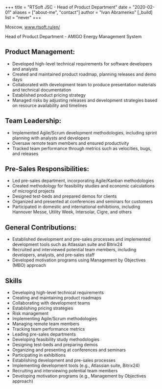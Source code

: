 +++
title = "RTSoft JSC - Head of Product Department"
date = "2020-02-01"
aliases = ["about-me", "contact"]
author = "Ivan Abramenko"
[_build]
  list = "never"
+++

Moscow, www.rtsoft.ru/en/

Head of Product Department - AMIGO Energy Management System

## Product Management:

- Developed high-level technical requirements for software developers and analysts
- Created and maintained product roadmap, planning releases and demo days
- Collaborated with development team to produce presentation materials and technical documentation
- Established product pricing strategy
- Managed risks by adjusting releases and development strategies based on resource availability and timelines

## Team Leadership:
- Implemented Agile/Scrum development methodologies, including sprint planning with analysts and developers
- Oversaw remote team members and ensured productivity
- Tracked team performance through metrics such as velocities, bugs, and releases

## Pre-Sales Responsibilities:
- Led pre-sales department, incorporating Agile/Kanban methodologies
- Created methodology for feasibility studies and economic calculations of microgrid projects
- Designed test-beds and prepared demos for clients
- Organized and presented at conferences and seminars for customers
- Participated in domestic and international exhibitions, including Hannover Messe, Utility Week, Intersolar, Cigre, and others

## General Contributions:
- Established development and pre-sales processes and implemented development tools such as Atlassian suite and Bitrix24
- Recruited and interviewed potential team members, including developers, analysts, and pre-sales staff
- Developed motivation programs using Management by Objectives (MBO) approach

## Skills
- Developing high-level technical requirements
- Creating and maintaining product roadmaps
- Collaborating with development teams
- Establishing pricing strategies
- Risk management
- Implementing Agile/Scrum methodologies
- Managing remote team members
- Tracking team performance metrics
- Leading pre-sales departments
- Developing feasibility study methodologies
- Designing test-beds and preparing demos
- Organizing and presenting at conferences and seminars
- Participating in exhibitions
- Establishing development and pre-sales processes
- Implementing development tools (e.g., Atlassian suite, Bitrix24)
- Recruiting and interviewing potential team members
- Developing motivation programs (e.g., Management by Objectives approach)
